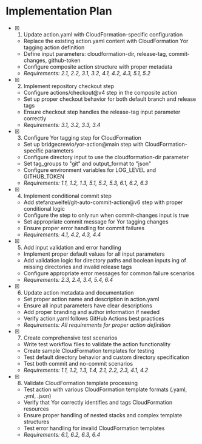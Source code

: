 # Implementation Plan

- [x] 1. Update action.yaml with CloudFormation-specific configuration
  - Replace the existing action.yaml content with CloudFormation Yor tagging action definition
  - Define input parameters: cloudformation-dir, release-tag, commit-changes, github-token
  - Configure composite action structure with proper metadata
  - _Requirements: 2.1, 2.2, 3.1, 3.2, 4.1, 4.2, 4.3, 5.1, 5.2_

- [x] 2. Implement repository checkout step
  - Configure actions/checkout@v4 step in the composite action
  - Set up proper checkout behavior for both default branch and release tags
  - Ensure checkout step handles the release-tag input parameter correctly
  - _Requirements: 3.1, 3.2, 3.3, 3.4_

- [x] 3. Configure Yor tagging step for CloudFormation
  - Set up bridgecrewio/yor-action@main step with CloudFormation-specific parameters
  - Configure directory input to use the cloudformation-dir parameter
  - Set tag_groups to "git" and output_format to "json"
  - Configure environment variables for LOG_LEVEL and GITHUB_TOKEN
  - _Requirements: 1.1, 1.2, 1.3, 5.1, 5.2, 5.3, 6.1, 6.2, 6.3_

- [x] 4. Implement conditional commit step
  - Add stefanzweifel/git-auto-commit-action@v6 step with proper conditional logic
  - Configure the step to only run when commit-changes input is true
  - Set appropriate commit message for Yor tagging changes
  - Ensure proper error handling for commit failures
  - _Requirements: 4.1, 4.2, 4.3, 4.4_

- [x] 5. Add input validation and error handling
  - Implement proper default values for all input parameters
  - Add validation logic for directory paths and boolean inputs
  ing of missing directories and invalid release tags
  - Configure appropriate error messages for common failure scenarios
  - _Requirements: 2.3, 2.4, 3.4, 5.4, 6.4_

- [x] 6. Update action metadata and documentation
  - Set proper action name and description in action.yaml
  - Ensure all input parameters have clear descriptions
  - Add proper branding and author information if needed
  - Verify action.yaml follows GitHub Actions best practices
  - _Requirements: All requirements for proper action definition_

- [x] 7. Create comprehensive test scenarios
  - Write test workflow files to validate the action functionality
  - Create sample CloudFormation templates for testing
  - Test default directory behavior and custom directory specification
  - Test both commit and no-commit scenarios
  - _Requirements: 1.1, 1.2, 1.3, 1.4, 2.1, 2.2, 2.3, 4.1, 4.2_

- [x] 8. Validate CloudFormation template processing
  - Test action with various CloudFormation template formats (.yaml, .yml, .json)
  - Verify that Yor correctly identifies and tags CloudFormation resources
  - Ensure proper handling of nested stacks and complex template structures
  - Test error handling for invalid CloudFormation templates
  - _Requirements: 6.1, 6.2, 6.3, 6.4_